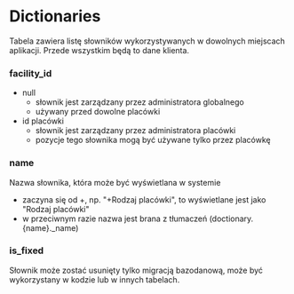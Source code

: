 # Dictionaries

Tabela zawiera listę słowników wykorzystywanych w dowolnych miejscach aplikacji.
Przede wszystkim będą to dane klienta.

### facility_id

- null
  - słownik jest zarządzany przez administratora globalnego
  - używany przed dowolne placówki
- id placówki
  - słownik jest zarządzany przez administratora placówki
  - pozycje tego słownika mogą być używane tylko przez placówkę

### name

Nazwa słownika, która może być wyświetlana w systemie

- zaczyna się od +, np. "+Rodzaj placówki", to wyświetlane jest jako "Rodzaj placówki"
- w przeciwnym razie nazwa jest brana z tłumaczeń (doctionary.{name}._name)

### is_fixed

Słownik może zostać usunięty tylko migracją bazodanową, może być wykorzystany w kodzie lub w innych tabelach.
